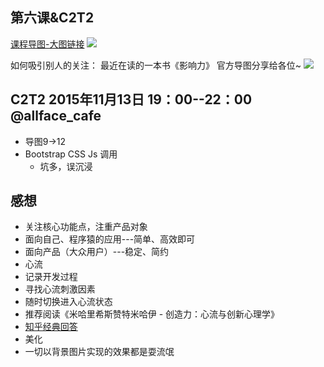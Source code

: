 ## 第六课&C2T2

[课程导图-大图链接](http://i13.tietuku.com/989c2332c0c9ca14.png)
![](http://i13.tietuku.com/989c2332c0c9ca14s.png)

如何吸引别人的关注：
最近在读的一本书《影响力》 官方导图分享给各位~
![](http://i13.tietuku.com/8136b47432a946a6.png)

## C2T2 2015年11月13日 19：00--22：00 @allface_cafe


+ 导图9→12
+ Bootstrap CSS Js 调用
  + 坑多，误沉浸


## 感想

+ 关注核心功能点，注重产品对象
 + 面向自己、程序猿的应用---简单、高效即可
 + 面向产品（大众用户）---稳定、简约
+ 心流
 + 记录开发过程
 + 寻找心流刺激因素
 + 随时切换进入心流状态
 + 推荐阅读《米哈里希斯赞特米哈伊 - 创造力：心流与创新心理学》
 + [知乎经典回答](http://www.zhihu.com/question/28389624) 
+ 美化
 + 一切以背景图片实现的效果都是耍流氓